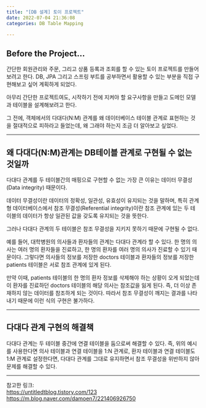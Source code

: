 ```yaml
---
title: "[DB 설계] 토이 프로젝트"
date: 2022-07-04 21:36:08
categories: DB Table Mapping

---
```


## Before the Project...

간단한 회원관리와 주문, 그리고 상품 등록과 조회를 할 수 있는 토이 프로젝트를 만들어 보려고 한다. 
DB, JPA 그리고 스프링 부트를 공부하면서 활용할 수 있는 부분을 직접 구현해보고 싶어 계획하게 되었다.

아무리 간단한 프로젝트여도, 시작하기 전에 지켜야 할 요구사항을 만들고 도메인 모델과 테이블을 설계해보려고 한다.

그 전에, 객체에서의 다대다(N:M) 관계를 왜 데이터베이스 테이블 관계로 표현하는 것을 절대적으로 피하라고 들었는데, 왜 그래야 하는지 조금 더 알아보고 싶었다.

- - -

## 왜 다대다(N:M)관계는 DB테이블 관계로 구현될 수 없는 것일까

다대다 관계를 두 테이블간의 매핑으로 구현할 수 없는 가장 큰 이유는 데이터 무결성(Data integrity) 때문이다.

데이터 무결성이란 데이터의 정확성, 일관성, 유효성이 유지되는 것을 말하며, 특히 관계형 데이터베이스에서 참조 무결성(Referential integrity)이란 참조 관계에 있는 두 테이블의 데이터가 항상 일관된 값을 갖도록 유지되는 것을 뜻한다.

그러나 다대다 관계의 두 테이블은 참조 무결성을 지키지 못하기 때문에 구현될 수 없다.


예를 들어, 대학병원의 의사들과 환자들의 관계는 다대다 관계라 할 수 있다. 한 명의 의사는 여러 명의 환자들을 진료하고, 한 명의 환자를 여러 명의 의사가 진료할 수 있기 때문이다. 그렇다면 의사들의 정보를 저장한 doctors 테이블과 환자들의 정보를 저장한 patients 테이블은 서로 참조 관계에 있게 된다.

만약 이때, patients 테이블의 한 명의 환자 정보를 삭제해야 하는 상황이 오게 되었는데 이 환자를 진료하던 doctors 테이블의 해당 의사는 참조값을 잃게 된다. 즉, 더 이상 존재하지 않는 데이터를 참조하게 되는 것이다. 따라서 참조 무결성이 깨지는 결과를 나타내기 때문에 이런 식의 구현은 불가하다.

- - -

## 다대다 관계 구현의 해결책

다대다 관계는 두 테이블 중간에 연결 테이블을 둠으로써 해결할 수 있다. 즉, 위의 예시를 사용한다면 의사 테이블과 연결 테이블을 1:N 관계로, 환자 테이블과 연결 테이블도 1:M 관계로 설정한다면, 다대다 관계를 그대로 유지하면서 참조 무결성을 위반하지 않아 문제를 해결할 수 있다.

- - -
참고한 링크:  
https://untitledtblog.tistory.com/123  
https://m.blog.naver.com/damoen7/221406926750


